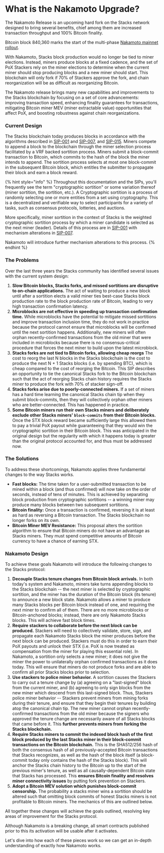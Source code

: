 # What is the Nakamoto Upgrade?

The Nakamoto Release is an upcoming hard fork on the Stacks network designed to bring several benefits, chief among them are increased transaction throughput and 100% Bitcoin finality.

Bitcoin block 840,360 marks the start of the multi-phase [Nakamoto mainnet rollout](../nakamoto-rollout-plan/).

With Nakamoto, Stacks block production would no longer be tied to miner elections. Instead, miners produce blocks at a fixed cadence, and the set of PoX Stackers rely on the miner elections to determine when the current miner should stop producing blocks and a new miner should start. This blockchain will only fork if 70% of Stackers approve the fork, and chain reorganization will be as difficult as reorganizing Bitcoin.

The Nakamoto release brings many new capabilities and improvements to the Stacks blockchain by focusing on a set of core advancements: improving transaction speed, enhancing finality guarantees for transactions, mitigating Bitcoin miner MEV (miner extractable value) opportunities that affect PoX, and boosting robustness against chain reorganizations.

### Current Design

The Stacks blockchain today produces blocks in accordance with the algorithms described in [SIP-001](https://github.com/stacksgov/sips/blob/main/sips/sip-001/sip-001-burn-election.md) and [SIP-007](https://github.com/stacksgov/sips/blob/main/sips/sip-007/sip-007-stacking-consensus.md), and [SIP-015](https://github.com/stacksgov/sips/blob/main/sips/sip-015/sip-015-network-upgrade.md). Miners compete to append a block to the blockchain through the miner selection process facilitated by a VRF backed sortition process. Miners submit a block-commit transaction to Bitcoin, which commits to the hash of the block the miner intends to append. The sortition process selects at most one block-commit in the subsequent Bitcoin block, which entitles the submitter to propagate their block and earn a block reward.

{% hint style="info" %}
Throughout this documentation and the SIPs, you'll frequently see the term "cryptographic sortition" or some variation thereof (miner sortition, the sortition, etc.). A Cryptographic sortition is a process of randomly selecting one or more entities from a set using cryptography. This is a decentralized and verifiable way to select participants for a variety of tasks, such as consensus protocols, lotteries, and auctions.

More specifically, miner sortition in the context of Stacks is the weighted cryptographic sortition process by which a miner candidate is selected as the next miner (leader). Details of this process are in [SIP-001](https://github.com/stacksgov/sips/blob/main/sips/sip-001/sip-001-burn-election.md) with mechanism alterations in [SIP-007](https://github.com/stacksgov/sips/blob/main/sips/sip-007/sip-007-stacking-consensus.md).

Nakamoto will introduce further mechanism alterations to this process.
{% endhint %}

### The Problems

Over the last three years the Stacks community has identified several issues with the current system design:

1. **Slow Bitcoin blocks, Stacks forks, and missed sortitions are disruptive to on-chain applications.** The act of waiting to produce a new block until after a sortition elects a valid miner ties best-case Stacks block production rate to the block production rate of Bitcoin, leading to very high transaction confirmation latency.
2. **Microblocks are not effective in speeding up transaction confirmation time.** While microblocks have the potential to mitigate missed sortitions and improve transaction inclusion time, they do not work in practice because the protocol cannot ensure that microblocks will be confirmed until the next sortition happens. Additionally, new miners will often orphan recently-confirmed transactions from the old miner that were included in microblocks because there is no consensus-critical procedure that forces the next miner to build upon the latest microblock.
3. **Stacks forks are not tied to Bitcoin forks, allowing cheap reorgs** The cost to reorg the last N blocks in the Stacks blockchain is the cost to produce the next N + 1 Stacks blocks (i.e. by spending BTC), which is cheap compared to the cost of reorging the Bitcoin. This SIP describes an opportunity to tie the canonical Stacks fork to the Bitcoin blockchain such that the act of reorging Stacks chain history requires the Stacks miner to produce the fork with 70% of stacker sign-off.
4. **Stacks forks arise due to poorly-connected miners.** If a set of miners has a hard time learning the canonical Stacks chain tip when they submit block-commits, then they will collectively orphan other miners who are better-connected. This has happened in practice.
5. **Some Bitcoin miners run their own Stacks miners and deliberately exclude other Stacks miners' `block-commits` from their Bitcoin blocks.** Once the STX block reward became sufficiently large this allowed them to pay a trivial PoX payout while guaranteeing that they would win the cryptographic sortition in their Bitcoin block. This was anticipated in the original design but the regularity with which it happens today is greater than the original protocol accounted for, and thus must be addressed now.

### The Solutions

To address these shortcomings, Nakamoto applies three fundamental changes to the way Stacks works.

* **Fast blocks:** The time taken for a user-submitted transaction to be mined within a block (and thus confirmed) will now take on the order of seconds, instead of tens of minutes. This is achieved by separating block production from cryptographic sortitions -- a winning miner may produce many blocks between two subsequent sortitions.
* **Bitcoin finality:** Once a transaction is confirmed, reversing it is at least as hard as reversing a Bitcoin transaction. The Stacks blockchain no longer forks on its own.
* **Bitcoin Miner MEV Resistance:** This proposal alters the sortition algorithm to ensure that Bitcoin miners do not have an advantage as Stacks miners. They must spend competitive amounts of Bitcoin currency to have a chance of earning STX.

### Nakamoto Design

To achieve these goals Nakamoto will introduce the following changes to the Stacks protocol:

1. **Decouple Stacks tenure changes from Bitcoin block arrivals.** In both today's system and Nakamoto, miners take turns appending blocks to the Stacks blockchain -- the next miner is selected by cryptographic sortition, and the miner has the duration of the Bitcoin block (its tenure) to announce a new block state. Nakamoto allows a miner to produce many Stacks blocks per Bitcoin block instead of one, and requiring the next miner to confirm all of them. There are no more microblocks or Bitcoin-anchored blocks; instead, there are only Nakamoto Stacks blocks. This will achieve fast block times.
2. **Require stackers to collaborate before the next block can be produced.** Stackers will need to collectively validate, store, sign, and propagate each Nakamoto Stacks block the miner produces before the next block can be produced. Stackers must do this in order to earn their PoX payouts and unlock their STX (i.e. PoX is now treated as compensation from the miner for playing this essential role). In Nakamoto, a sortition only selects a new miner; it does not give the miner the power to unilaterally orphan confirmed transactions as it does today. This will ensure that miners do not produce forks and are able to confirm all prior Stacks blocks prior to selection.
3. **Use stackers to police miner behavior.** A sortition causes the Stackers to carry out a tenure change by (a) agreeing on a "last-signed" block from the current miner, and (b) agreeing to only sign blocks from the new miner which descend from this last-signed block. Thus, Stackers police miner behavior -- Stackers prevent miners from mining forks during their tenure, and ensure that they begin their tenures by building atop the canonical chain tip. The new miner cannot orphan recently-confirmed transactions from the old miner because the signers who approved the tenure change are necessarily aware of all Stacks blocks that came before it. This **further prevents miners from forking the Stacks blockchain.**
4. **Require Stacks miners to commit the indexed block hash of the first block produced by the last Stacks miner in their block-commit transactions on the Bitcoin blockchain.** This is the SHA512/256 hash of both the consensus hash of all previously-accepted Bitcoin transactions that Stacks recognizes, as well as the hash of the block itself (a block-commit today only contains the hash of the Stacks block). This will anchor the Stacks chain history to the Bitcoin up to the start of the previous miner's tenure, as well as all causally-dependent Bitcoin state that Stacks has processed. This **ensures Bitcoin finality and resolves miner connectivity issues** by putting fork prevention on Stackers.
5. **Adopt a Bitcoin MEV solution which punishes block-commit censorship.** The probability a stacks miner wins a sortition should be altered such that omitting block commits of honest Stacks miners is not profitable to Bitcoin miners. The mechanics of this are outlined below.

All together these changes will achieve the goals outlined, resolving key areas of improvement for the Stacks protocol.

Although Nakamoto is a breaking change, all smart contracts published prior to this its activation will be usable after it activates.

Let's dive into how each of these pieces work so we can get an in-depth understanding of exactly how Nakamoto works.
